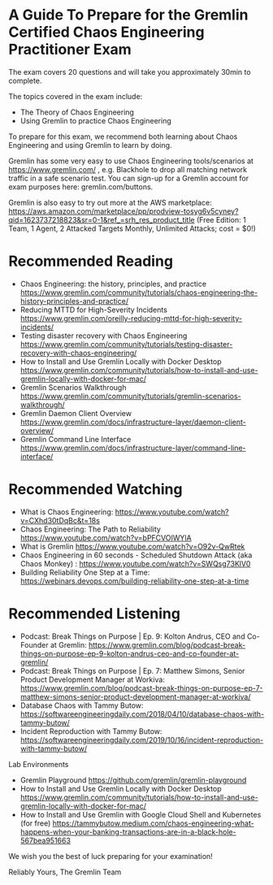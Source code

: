 # A Guide To Prepare for the Gremlin Certified Chaos Engineering Practitioner Exam 

The exam covers 20 questions and will take you approximately 30min to complete. 

The topics covered in the exam include:

* The Theory of Chaos Engineering
* Using Gremlin to practice Chaos Engineering 

To prepare for this exam, we recommend both learning about Chaos Engineering and using Gremlin to learn by doing. 

Gremlin has some very easy to use Chaos Engineering tools/scenarios at https://www.gremlin.com/ , e.g. Blackhole to drop all matching network traffic in a safe scenario test. You can sign-up for a Gremlin account for exam purposes here: gremlin.com/buttons.  

Gremlin is also easy to try out more at the AWS marketplace: https://aws.amazon.com/marketplace/pp/prodview-tosyg6v5cyney?qid=1623737218823&sr=0-1&ref_=srh_res_product_title (Free Edition: 1 Team, 1 Agent, 2 Attacked Targets Monthly, Unlimited Attacks; cost = $0!)


# Recommended Reading 

* Chaos Engineering: the history, principles, and practice https://www.gremlin.com/community/tutorials/chaos-engineering-the-history-principles-and-practice/
* Reducing MTTD for High-Severity Incidents https://www.gremlin.com/oreilly-reducing-mttd-for-high-severity-incidents/
* Testing disaster recovery with Chaos Engineering https://www.gremlin.com/community/tutorials/testing-disaster-recovery-with-chaos-engineering/ 
* How to Install and Use Gremlin Locally with Docker Desktop https://www.gremlin.com/community/tutorials/how-to-install-and-use-gremlin-locally-with-docker-for-mac/
* Gremlin Scenarios Walkthrough https://www.gremlin.com/community/tutorials/gremlin-scenarios-walkthrough/
* Gremlin Daemon Client Overview https://www.gremlin.com/docs/infrastructure-layer/daemon-client-overview/
* Gremlin Command Line Interface https://www.gremlin.com/docs/infrastructure-layer/command-line-interface/ 

#  Recommended Watching 
* What is Chaos Engineering: https://www.youtube.com/watch?v=CXhd30tDqBc&t=18s 
* Chaos Engineering: The Path to Reliability https://www.youtube.com/watch?v=bPFCVOIWYlA 
* What is Gremlin https://www.youtube.com/watch?v=O92v-QwRtek 
* Chaos Engineering in 60 seconds - Scheduled Shutdown Attack (aka Chaos Monkey) : https://www.youtube.com/watch?v=SWQsg73KlV0 
* Building Reliability One Step at a Time: https://webinars.devops.com/building-reliability-one-step-at-a-time 

# Recommended Listening 
* Podcast: Break Things on Purpose | Ep. 9: Kolton Andrus, CEO and Co-Founder at Gremlin: https://www.gremlin.com/blog/podcast-break-things-on-purpose-ep-9-kolton-andrus-ceo-and-co-founder-at-gremlin/ 
* Podcast: Break Things on Purpose | Ep. 7: Matthew Simons, Senior Product Development Manager at Workiva: https://www.gremlin.com/blog/podcast-break-things-on-purpose-ep-7-matthew-simons-senior-product-development-manager-at-workiva/ 
* Database Chaos with Tammy Butow: https://softwareengineeringdaily.com/2018/04/10/database-chaos-with-tammy-butow/ 
* Incident Reproduction with Tammy Butow: https://softwareengineeringdaily.com/2019/10/16/incident-reproduction-with-tammy-butow/ 

Lab Environments 
* Gremlin Playground https://github.com/gremlin/gremlin-playground
* How to Install and Use Gremlin Locally with Docker Desktop https://www.gremlin.com/community/tutorials/how-to-install-and-use-gremlin-locally-with-docker-for-mac/
* How to Install and Use Gremlin with Google Cloud Shell and Kubernetes (for free) https://tammybutow.medium.com/chaos-engineering-what-happens-when-your-banking-transactions-are-in-a-black-hole-567bea951663 

We wish you the best of luck preparing for your examination! 

Reliably Yours, 
The Gremlin Team

